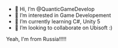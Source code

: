 - 👋 Hi, I’m @QuanticGameDevelop
- 👀 I’m interested in Game Developement
- 🌱 I’m currently learning C#, Unity 5
- 💞️ I’m looking to collaborate on Ubisoft :)

Yeah, I'm from Russia!!!!!

<!---
QuanticGameDevelop/QuanticGameDevelop is a ✨ special ✨ repository because its `README.md` (this file) appears on your GitHub profile.
You can click the Preview link to take a look at your changes.
--->
